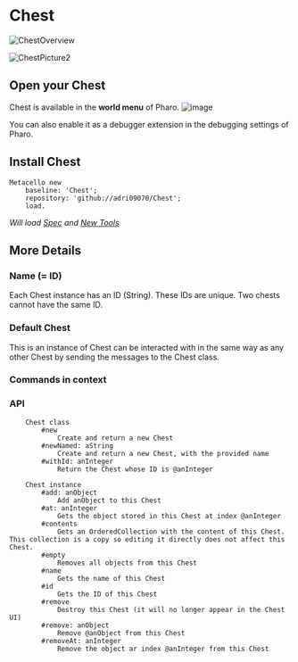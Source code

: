 # Chest

![ChestOverview](image.png)
  
![ChestPicture2](https://user-images.githubusercontent.com/32486709/62878741-f9934d80-bd29-11e9-93dd-5969fbf6de72.png)

## Open your Chest
Chest is available in the **world menu** of Pharo.
![image](https://user-images.githubusercontent.com/32486709/59115077-cce94100-8948-11e9-85c6-903d459b89ae.png)

You can also enable it as a debugger extension in the debugging settings of Pharo.

## Install Chest
```smalltalk
Metacello new
    baseline: 'Chest';
    repository: 'github://adri09070/Chest';
    load.
```
*Will load [Spec](https://github.com/pharo-spec/Spec) and [New Tools](https://github.com/pharo-spec/NewTools)*

## More Details
### Name (= ID)
Each Chest instance has an ID (String). These IDs are unique. Two chests cannot have the same ID.

### Default Chest
This is an instance of Chest can be interacted with in the same way as any other Chest by sending the messages to the Chest class.

### Commands in context

### API
```
	Chest class
		#new
			Create and return a new Chest
		#newNamed: aString
			Create and return a new Chest, with the provided name
		#withId: anInteger
			Return the Chest whose ID is @anInteger

	Chest instance
		#add: anObject
			Add anObject to this Chest
		#at: anInteger
			Gets the object stored in this Chest at index @anInteger
		#contents
			Gets an OrderedCollection with the content of this Chest. This collection is a copy so editing it directly does not affect this Chest.
		#empty
			Removes all objects from this Chest
		#name
			Gets the name of this Chest
		#id
			Gets the ID of this Chest
		#remove
			Destroy this Chest (it will no longer appear in the Chest UI)
		#remove: anObject
			Remove @anObject from this Chest
		#removeAt: anInteger
			Remove the object ar index @anInteger from this Chest
```
